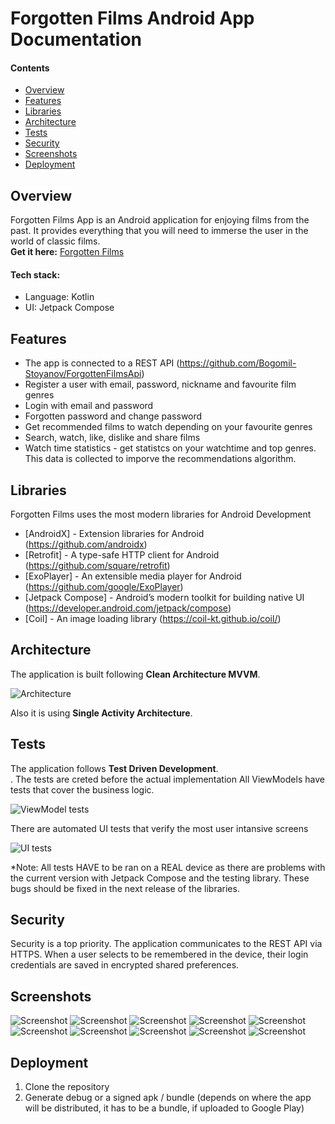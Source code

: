 # Forgotten Films Android App Documentation

#### Contents
* [Overview](https://github.com/Bogomil-Stoyanov/ForgottenFilmsApp#overview)
* [Features](https://github.com/Bogomil-Stoyanov/ForgottenFilmsApp#features)
* [Libraries](https://github.com/Bogomil-Stoyanov/ForgottenFilmsApp#libraries)
* [Architecture](https://github.com/Bogomil-Stoyanov/ForgottenFilmsApp#architecture)
* [Tests](https://github.com/Bogomil-Stoyanov/ForgottenFilmsApp#tests)
* [Security](https://github.com/Bogomil-Stoyanov/ForgottenFilmsApp#security)
* [Screenshots](https://github.com/Bogomil-Stoyanov/ForgottenFilmsApp#screenshots)
* [Deployment](https://github.com/Bogomil-Stoyanov/ForgottenFilmsApp#deployment)

## Overview
Forgotten Films App is an Android application for enjoying films from the past. It provides everything that you will need to immerse the user in the world of classic films. <br />
**Get it here:** [Forgotten Films](http://bbsapps.eu/forgottenfilms/forgottenfilms.html)

#### Tech stack:
- Language: Kotlin
- UI: Jetpack Compose

## Features
- The app is connected to a REST API (https://github.com/Bogomil-Stoyanov/ForgottenFilmsApi)
- Register a user with email, password, nickname and favourite film genres
- Login with email and password
- Forgotten password and change password
- Get recommended films to watch depending on your favourite genres
- Search, watch, like, dislike and share films
- Watch time statistics - get statistcs on your watchtime and top genres. This data is collected to imporve the recommendations algorithm. 

## Libraries

Forgotten Films uses the most modern libraries for Android Development

- [AndroidX] - Extension libraries for Android (https://github.com/androidx)
- [Retrofit] - A type-safe HTTP client for Android (https://github.com/square/retrofit)
- [ExoPlayer] - An extensible media player for Android (https://github.com/google/ExoPlayer)
- [Jetpack Compose] - Android’s modern toolkit for building native UI (https://developer.android.com/jetpack/compose)
- [Coil] - An image loading library (https://coil-kt.github.io/coil/)

## Architecture

The application is built following **Clean Architecture MVVM**.

![Architecture](https://github.com/Bogomil-Stoyanov/ForgottenFilmsApp/blob/master/pictures/appArch.png)

Also it is using **Single Activity Architecture**. 

## Tests
The application follows **Test Driven Development**.<br />. The tests are creted before the actual implementation
All ViewModels have tests that cover the business logic. 

![ViewModel tests](https://github.com/Bogomil-Stoyanov/ForgottenFilmsApp/blob/master/pictures/vmTests.png)

There are automated UI tests that verify the most user intansive screens

![UI tests](https://github.com/Bogomil-Stoyanov/ForgottenFilmsApp/blob/master/pictures/uiTests.png)

*Note: All tests HAVE to be ran on a REAL device as there are problems with the current version with Jetpack Compose and the testing library. These bugs should be fixed in the next release of the libraries.

## Security
Security is a top priority. The application communicates to the REST API via HTTPS. When a user selects to be remembered in the device, their login credentials are saved in encrypted shared preferences.

## Screenshots
![Screenshot](https://github.com/Bogomil-Stoyanov/ForgottenFilmsApp/blob/master/pictures/l1.png)
![Screenshot](https://github.com/Bogomil-Stoyanov/ForgottenFilmsApp/blob/master/pictures/d1.png)
![Screenshot](https://github.com/Bogomil-Stoyanov/ForgottenFilmsApp/blob/master/pictures/l2.png)
![Screenshot](https://github.com/Bogomil-Stoyanov/ForgottenFilmsApp/blob/master/pictures/d2.png)
![Screenshot](https://github.com/Bogomil-Stoyanov/ForgottenFilmsApp/blob/master/pictures/l3.png)
![Screenshot](https://github.com/Bogomil-Stoyanov/ForgottenFilmsApp/blob/master/pictures/d3.png)
![Screenshot](https://github.com/Bogomil-Stoyanov/ForgottenFilmsApp/blob/master/pictures/l4.png)
![Screenshot](https://github.com/Bogomil-Stoyanov/ForgottenFilmsApp/blob/master/pictures/d4.png)
![Screenshot](https://github.com/Bogomil-Stoyanov/ForgottenFilmsApp/blob/master/pictures/l5.png)
![Screenshot](https://github.com/Bogomil-Stoyanov/ForgottenFilmsApp/blob/master/pictures/d5.png)

## Deployment
1. Clone the repository 
2. Generate debug or a signed apk / bundle (depends on where the app will be distributed, it has to be a bundle, if uploaded to Google Play)
